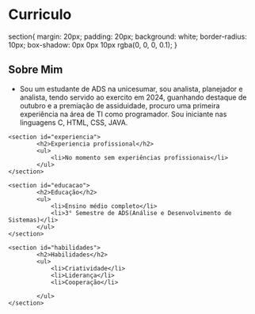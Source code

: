 # Curriculo

section{
        margin: 20px;
        padding: 20px;
        background: white;
        border-radius: 10px;
        box-shadow: 0px 0px 10px rgba(0, 0, 0, 0.1);
}
 <section id="sobre">
            <h2>Sobre Mim</h2>
            <ul>
                <li>Sou um estudante de ADS na unicesumar, sou analista, planejador e analista, tendo servido ao exercito em 2024, guanhando destaque de outubro e a premiação de assiduidade, procuro uma primeira experiência na área de TI como programador. Sou iniciante nas linguagens C, HTML, CSS, JAVA. </li>
            </ul>
    </section>
           
    <section id="experiencia">
            <h2>Experiencia profissional</h2>
            <ul>
                <li>No momento sem experiências profissionais</li>
            </ul>
    </section>

    <section id="educacao">
            <h2>Educação</h2>
            <ul>
                <li>Ensino médio completo</li>
                <li>3° Semestre de ADS(Análise e Desenvolvimento de Sistemas)</li>
            </ul>
    </section>

    <section id="habilidades">
            <h2>Habilidades</h2>
            <ul>
                <li>Criatividade</li>
                <li>Liderança</li>
                <li>Cooperação</li>

            </ul>
    </section>

